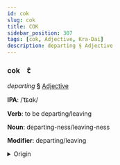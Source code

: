 ```yaml
---
id: cok
slug: cok
title: COK
sidebar_position: 307
tags: [cok, Adjective, Kra-Dai]
description: departing § Adjective
---
```


### cok&emsp;<span kind="abugida">ꞇ̑</span>

*departing* **§** [Adjective](../../tags/Adjective)

**IPA**: /ˈt͡ɕɑk/

**Verb**: to be departing/leaving

**Noun**: departing-ness/leaving-ness

**Modifier**: departing/leaving

<details>
    <summary>Origin</summary>
    Lao ຈາກ chāk [t͡ɕaːk̚˥˥˨]<br/>
    <em>Kra-Dai Language Family</em>
</details>